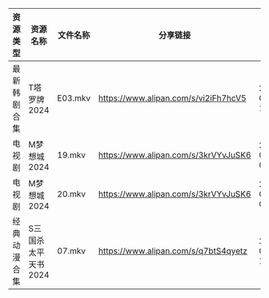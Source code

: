 | 资源类型   | 资源名称         | 文件名称    | 分享链接                                 | 更新时间                |
| ------ | ------------ | ------- | ------------------------------------ | ------------------- |
| 最新韩剧合集 | T塔罗牌2024     | E03.mkv | https://www.alipan.com/s/vi2iFh7hcV5 | 2024-07-23 12:06:18 |
| 电视剧    | M梦想城2024     | 19.mkv  | https://www.alipan.com/s/3krVYvJuSK6 | 2024-07-23 00:05:44 |
| 电视剧    | M梦想城2024     | 20.mkv  | https://www.alipan.com/s/3krVYvJuSK6 | 2024-07-23 00:05:44 |
| 经典动漫合集 | S三国杀太平天书2024 | 07.mkv  | https://www.alipan.com/s/q7btS4qyetz | 2024-07-23 12:05:58 |
